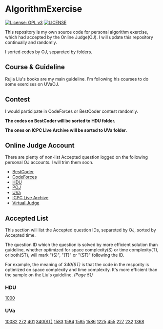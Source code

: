 # AlgorithmExercise

[![License: GPL v3](https://img.shields.io/badge/License-GPLv3-blue.svg)](https://github.com/MFunction96/AlgorithmExercise/blob/master/LICENSE)
[![LICENSE](https://img.shields.io/badge/license-Anti%20996-blue.svg)](https://github.com/996icu/996.ICU/blob/master/LICENSE)

This repository is my own source code for personal algorithm exercise, which had accepted by the Online Judge(OJ). I will update this repository continually and randomly.

I sorted codes by OJ, separeted by folders.

## Course & Guideline

Rujia Liu's books are my main guideline. I'm following his courses to do some exercises on UVaOJ.

## Contest

I would participate in CodeForces or BestCoder contest randomly.

**The codes on BestCoder will be sorted to HDU folder.**

**The ones on ICPC Live Archive will be sorted to UVa folder.**

## Online Judge Account

There are plenty of non-list Accepted question logged on the following personal OJ accounts. I will trim them soon.

- [BestCoder](http://bestcoder.hdu.edu.cn/rating.php?user=MFunction)
- [CodeForces](https://codeforces.com/profile/MFunction)
- [HDU](http://acm.hdu.edu.cn/userstatus.php?user=MFunction)
- [POJ](http://poj.org/userstatus?user_id=MFunction)
- [UVa](https://uva.onlinejudge.org/)
- [ICPC Live Archive](https://icpcarchive.ecs.baylor.edu/index.php)
- [Virtual Judge](https://vjudge.net/user/MFunction)

## Accepted List

This section will list the Accepted question IDs, separeted by OJ, sorted by Accepted time.

The question ID which the question is solved by more efficient solution than guideline, whether optimized for space complexity(S) or time complexity(T), or both(ST), will mark "(S)", "(T)" or "(ST)" following the ID.

For example, the meaning of *340(ST)* is that the code in the respority is optimized on space complexity and time complexity. It's more efficient than the sample on the Liu's guideline. *(Page 51)*

### HDU

[1000](https://github.com/MFunction96/AlgorithmExercise/blob/master/src/HDU/1000.cpp)

### UVa

[10082](https://github.com/MFunction96/AlgorithmExercise/blob/master/src/UVa/10082.cpp) [272](https://github.com/MFunction96/AlgorithmExercise/blob/master/src/UVa/272.cpp) [401](https://github.com/MFunction96/AlgorithmExercise/blob/master/src/UVa/401.cpp) [340(ST)](https://github.com/MFunction96/AlgorithmExercise/blob/master/src/UVa/340.cpp) [1583](https://github.com/MFunction96/AlgorithmExercise/blob/master/src/UVa/1583.cpp) [1584](https://github.com/MFunction96/AlgorithmExercise/blob/master/src/UVa/1584.cpp) [1585](https://github.com/MFunction96/AlgorithmExercise/blob/master/src/UVa/1585.cpp) [1586](https://github.com/MFunction96/AlgorithmExercise/blob/master/src/UVa/1586.cpp) [1225](https://github.com/MFunction96/AlgorithmExercise/blob/master/src/UVa/1225.cpp) [455](https://github.com/MFunction96/AlgorithmExercise/blob/master/src/UVa/455.cpp) [227](https://github.com/MFunction96/AlgorithmExercise/blob/master/src/UVa/227.cpp) [232](https://github.com/MFunction96/AlgorithmExercise/blob/master/src/UVa/232.cpp) [1368](https://github.com/MFunction96/AlgorithmExercise/blob/master/src/UVa/1368.cpp)
